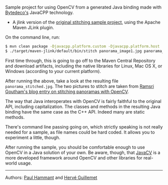 Sample project for using OpenCV from a generated Java binding made with [Bytedeco's](http://bytedeco.org/) JavaCPP technology.
 * A jlink version of the [original stitching sample project](../opencv-stitching), using the Apache Maven JLink plugin.

On the command line, run:

```bash
$ mvn clean package -Djavacpp.platform.custom -Djavacpp.platform.host
$ ./target/maven-jlink/default/bin/stitch panorama_image1.jpg panorama_image2.jpg --output panorama_stitched.jpg
```

First time through, this is going to go off to the Maven Central Repository and download artifacts, including the native libraries for Linux, Mac OS X, or Windows (according to your current platform). 

After running the above, take a look at the resulting file `panorama_stitched.jpg`. The two pictures to stitch are taken from [Ramsri Goutham's blog entry on stitching panoramas with OpenCV](https://ramsrigoutham.wordpress.com/2012/11/22/panorama-image-stitching-in-opencv/).

The way that Java interoperates with OpenCV is fairly faithful to the original API, including capitalization. The classes and methods in the resulting Java binding have the same case as the C++ API. Indeed many are static methods.

There's command line passing going on, which strictly speaking is not really needed for a sample, as file names could be hard coded. It allows you to experiment a little, though.

After running the sample, you should be comfortable enough to use OpenCV in a Java solution of your own. Be aware, though, that [JavaCV](https://github.com/bytedeco/javacv) is a more developed framework around OpenCV and other libraries for real-world usage.

----
Authors: [Paul Hammant](https://github.com/paul-hammant/) and [Hervé Guillemet](https://github.com/HGuillemet)
